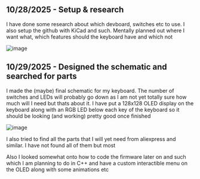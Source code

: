 <!--
  ===================    !!READ THIS NOTICE!!   ====================
  DO NOT edit this file manually. Your changes WILL BE OVERWRITTEN!
  This journal is auto generated and updated by Hack Club Blueprint.
  To edit this file, please edit your journal entries on Blueprint.
  ==================================================================
-->

## 10/28/2025 - Setup & research  

I have done some research about which devboard, switches etc to use. I also setup the github with KiCad and such. Mentally planned out where I want what, which features should the keyboard have and which not

![image](https://blueprint.hackclub.com/user-attachments/blobs/proxy/eyJfcmFpbHMiOnsiZGF0YSI6NjI3MCwicHVyIjoiYmxvYl9pZCJ9fQ==--bdb3aee93f9064a0cd0b4929f170cffa82a11eae/image.png)
  

## 10/29/2025 - Designed the schematic and searched for parts  

I made the (maybe) final schematic for my keyboard. The number of switches and LEDs will probably go down as I am not yet totally sure how much will I need but thats about it. I have put a 128x128 OLED display on the keyboard along with an RGB LED below each key of the keyboard so it should be looking (and working) pretty good once finished

![image](https://blueprint.hackclub.com/user-attachments/blobs/proxy/eyJfcmFpbHMiOnsiZGF0YSI6NjQ5MSwicHVyIjoiYmxvYl9pZCJ9fQ==--3809bc769104a4e0c5fa86063304b50ea4538b71/image.png)

I also tried to find all the parts that I will yet need from aliexpress and similar. I have not found all of them but most

Also I looked somewhat onto how to code the firmware later on and such which I am planning to do in C++ and have a custom interactible menu on the OLED along with some animations etc
  

